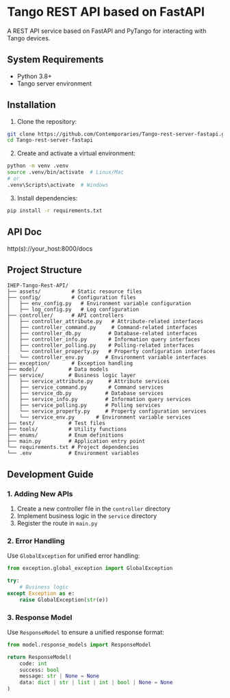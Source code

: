 # Tango REST API based on FastAPI

A REST API service based on FastAPI and PyTango for interacting with Tango devices.

## System Requirements

- Python 3.8+
- Tango server environment

## Installation

1. Clone the repository:
```bash
git clone https://github.com/Contemporaries/Tango-rest-server-fastapi.git
cd Tango-rest-server-fastapi
```

2. Create and activate a virtual environment:
```bash
python -m venv .venv
source .venv/bin/activate  # Linux/Mac
# or
.venv\Scripts\activate  # Windows
```

3. Install dependencies:
```bash
pip install -r requirements.txt
```

## API Doc
http(s)://your_host:8000/docs

## Project Structure

```
IHEP-Tango-Rest-API/
├── assets/          # Static resource files
├── config/          # Configuration files
│   ├── env_config.py   # Environment variable configuration
│   ├── log_config.py   # Log configuration
├── controller/      # API controllers
│   ├── controller_attribute.py   # Attribute-related interfaces
│   ├── controller_command.py     # Command-related interfaces
│   ├── controller_db.py         # Database-related interfaces
│   ├── controller_info.py       # Information query interfaces
│   ├── controller_polling.py    # Polling-related interfaces
│   └── controller_property.py   # Property configuration interfaces
|   └── controller_env.py       # Environment variable interfaces
├── exception/       # Exception handling
├── model/          # Data models
├── service/        # Business logic layer
│   ├── service_attribute.py     # Attribute services
│   ├── service_command.py       # Command services
│   ├── service_db.py           # Database services
│   ├── service_info.py         # Information query services
│   ├── service_polling.py      # Polling services
│   └── service_property.py     # Property configuration services
│   └── service_env.py       # Environment variable services
├── test/           # Test files
├── tools/          # Utility functions
├── enums/          # Enum definitions
├── main.py         # Application entry point
└── requirements.txt # Project dependencies
└── .env            # Environment variables
```


## Development Guide

### 1. Adding New APIs

1. Create a new controller file in the `controller` directory
2. Implement business logic in the `service` directory
3. Register the route in `main.py`

### 2. Error Handling

Use `GlobalException` for unified error handling:

```python
from exception.global_exception import GlobalException

try:
    # Business logic
except Exception as e:
    raise GlobalException(str(e))
```

### 3. Response Model

Use `ResponseModel` to ensure a unified response format:

```python
from model.response_models import ResponseModel

return ResponseModel(
    code: int
    success: bool
    message: str | None = None
    data: dict | str | list | int | bool | None = None
)
```
